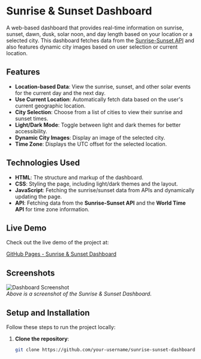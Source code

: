 # Sunrise & Sunset Dashboard

A web-based dashboard that provides real-time information on sunrise, sunset, dawn, dusk, solar noon, and day length based on your location or a selected city. This dashboard fetches data from the [Sunrise-Sunset API](https://sunrise-sunset.org/api) and also features dynamic city images based on user selection or current location.

## Features

- **Location-based Data**: View the sunrise, sunset, and other solar events for the current day and the next day.
- **Use Current Location**: Automatically fetch data based on the user's current geographic location.
- **City Selection**: Choose from a list of cities to view their sunrise and sunset times.
- **Light/Dark Mode**: Toggle between light and dark themes for better accessibility.
- **Dynamic City Images**: Display an image of the selected city.
- **Time Zone**: Displays the UTC offset for the selected location.

## Technologies Used

- **HTML**: The structure and markup of the dashboard.
- **CSS**: Styling the page, including light/dark themes and the layout.
- **JavaScript**: Fetching the sunrise/sunset data from APIs and dynamically updating the page.
- **API**: Fetching data from the **Sunrise-Sunset API** and the **World Time API** for time zone information.

## Live Demo

Check out the live demo of the project at:

[GitHub Pages - Sunrise & Sunset Dashboard](https://your-username.github.io/sunrise-sunset-dashboard/)

## Screenshots

![Dashboard Screenshot](assets/screenshots/dashboard-screenshot.png)  
*Above is a screenshot of the Sunrise & Sunset Dashboard.*

## Setup and Installation

Follow these steps to run the project locally:

1. **Clone the repository**:
   ```bash
   git clone https://github.com/your-username/sunrise-sunset-dashboard.git
